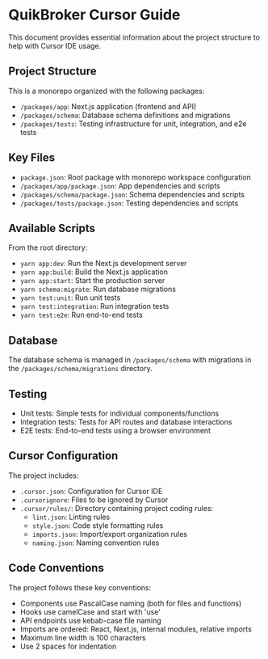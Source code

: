 # QuikBroker Cursor Guide

This document provides essential information about the project structure to help with Cursor IDE usage.

## Project Structure

This is a monorepo organized with the following packages:

- `/packages/app`: Next.js application (frontend and API)
- `/packages/schema`: Database schema definitions and migrations
- `/packages/tests`: Testing infrastructure for unit, integration, and e2e tests

## Key Files

- `package.json`: Root package with monorepo workspace configuration
- `/packages/app/package.json`: App dependencies and scripts
- `/packages/schema/package.json`: Schema dependencies and scripts
- `/packages/tests/package.json`: Testing dependencies and scripts

## Available Scripts

From the root directory:

- `yarn app:dev`: Run the Next.js development server
- `yarn app:build`: Build the Next.js application
- `yarn app:start`: Start the production server
- `yarn schema:migrate`: Run database migrations
- `yarn test:unit`: Run unit tests
- `yarn test:integration`: Run integration tests
- `yarn test:e2e`: Run end-to-end tests

## Database

The database schema is managed in `/packages/schema` with migrations in the `/packages/schema/migrations` directory.

## Testing

- Unit tests: Simple tests for individual components/functions
- Integration tests: Tests for API routes and database interactions
- E2E tests: End-to-end tests using a browser environment

## Cursor Configuration

The project includes:
- `.cursor.json`: Configuration for Cursor IDE
- `.cursorignore`: Files to be ignored by Cursor 
- `.cursor/rules/`: Directory containing project coding rules:
  - `lint.json`: Linting rules
  - `style.json`: Code style formatting rules
  - `imports.json`: Import/export organization rules
  - `naming.json`: Naming convention rules

## Code Conventions

The project follows these key conventions:
- Components use PascalCase naming (both for files and functions)
- Hooks use camelCase and start with 'use'
- API endpoints use kebab-case file naming
- Imports are ordered: React, Next.js, internal modules, relative imports
- Maximum line width is 100 characters
- Use 2 spaces for indentation 

